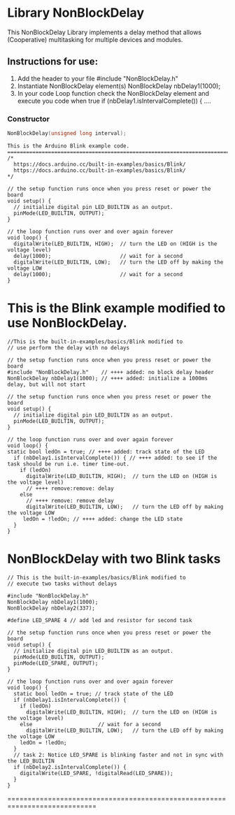 # Library NonBlockDelay

This NonBlockDelay Library implements a delay method that allows (Cooperative) multitasking for multiple devices and modules.

## Instructions for use:
1. Add the header to your file
   #include "NonBlockDelay.h" 
2. Instantiate NonBlockDelay element(s)
  NonBlockDelay nbDelay1(1000);
3. In your code Loop function check the NonBlockDelay element and execute you code when true
  if (nbDelay1.isIntervalComplete()) { 
      ....

### Constructor
```c++
NonBlockDelay(unsigned long interval);
```

```
This is the Arduino Blink example code.
============================================================================
/*
  https://docs.arduino.cc/built-in-examples/basics/Blink/
  https://docs.arduino.cc/built-in-examples/basics/Blink/
*/

// the setup function runs once when you press reset or power the board
void setup() {
  // initialize digital pin LED_BUILTIN as an output.
  pinMode(LED_BUILTIN, OUTPUT);
}

// the loop function runs over and over again forever
void loop() {
  digitalWrite(LED_BUILTIN, HIGH);  // turn the LED on (HIGH is the voltage level)
  delay(1000);                      // wait for a second
  digitalWrite(LED_BUILTIN, LOW);   // turn the LED off by making the voltage LOW
  delay(1000);                      // wait for a second
}
```
This is the Blink example modified to use NonBlockDelay.
============================================================================

```
//This is the built-in-examples/basics/Blink modified to 
// use perform the delay with no delays 

// the setup function runs once when you press reset or power the board
#include "NonBlockDelay.h"    // ++++ added: no block delay header
NonBlockDelay nbDelay1(1000); // ++++ added: initialize a 1000ms delay, but will not start

// the setup function runs once when you press reset or power the board
void setup() {
  // initialize digital pin LED_BUILTIN as an output.
  pinMode(LED_BUILTIN, OUTPUT);
}

// the loop function runs over and over again forever
void loop() {
static bool ledOn = true; // ++++ added: track state of the LED
  if (nbDelay1.isIntervalComplete()) { // ++++ added: to see if the task should be run i.e. timer time-out.
    if (ledOn)
      digitalWrite(LED_BUILTIN, HIGH);  // turn the LED on (HIGH is the voltage level)
      // ++++ remove:remove: delay
    else
      // ++++ remove: remove delay  
      digitalWrite(LED_BUILTIN, LOW);   // turn the LED off by making the voltage LOW
     ledOn = !ledOn; // ++++ added: change the LED state 
  }
}
```

NonBlockDelay with two Blink tasks
============================================================================
```
// This is the built-in-examples/basics/Blink modified to 
// execute two tasks without delays

#include "NonBlockDelay.h"
NonBlockDelay nbDelay1(1000);
NonBlockDelay nbDelay2(337);

#define LED_SPARE 4 // add led and resistor for second task

// the setup function runs once when you press reset or power the board
void setup() {
  // initialize digital pin LED_BUILTIN as an output.
  pinMode(LED_BUILTIN, OUTPUT);
  pinMode(LED_SPARE, OUTPUT);
}

// the loop function runs over and over again forever
void loop() {
  static bool ledOn = true; // track state of the LED
  if (nbDelay1.isIntervalComplete()) {
    if (ledOn)
      digitalWrite(LED_BUILTIN, HIGH);  // turn the LED on (HIGH is the voltage level)
    else                     // wait for a second
      digitalWrite(LED_BUILTIN, LOW);   // turn the LED off by making the voltage LOW
    ledOn = !ledOn;
  }
  // task 2: Notice LED_SPARE is blinking faster and not in sync with the LED_BUILTIN  
  if (nbDelay2.isIntervalComplete()) {
    digitalWrite(LED_SPARE, !digitalRead(LED_SPARE));
  }
}
```
============================================================================

